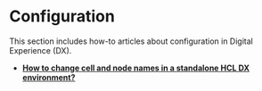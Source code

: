 # Configuration

This section includes how-to articles about configuration in Digital Experience (DX).

- **[How to change cell and node names in a standalone HCL DX environment?](ChangeCellandNodeName.md)**  
